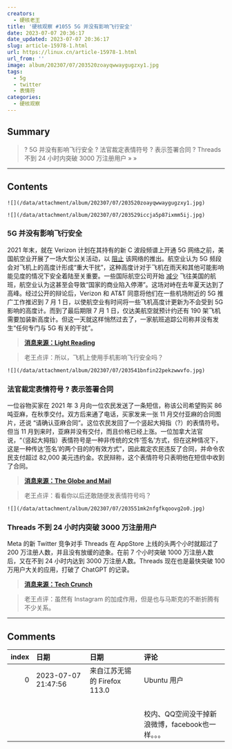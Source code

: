 ```yaml
---
creators:
  - 硬核老王
title: '硬核观察 #1055 5G 并没有影响飞行安全'
date: 2023-07-07 20:36:17
date_updated: 2023-07-07 20:36:17
slug: article-15978-1.html
url: https://linux.cn/article-15978-1.html
url_from: ''
image: album/202307/07/203520zoayqwwaygugzxy1.jpg
tags:
  - 5g
  - twitter
  - 表情符
categories:
  - 硬核观察
---
```


## Summary

> ? 5G 并没有影响飞行安全
> ? 法官裁定表情符号 ? 表示签署合同
> ? Threads 不到 24 小时内突破 3000 万注册用户
> » 
> »

***

<!-- more -->

## Contents

`![](/data/attachment/album/202307/07/203520zoayqwwaygugzxy1.jpg)`

`![](/data/attachment/album/202307/07/203529iccja5p87ixmm5ij.jpg)`

### 5G 并没有影响飞行安全

2021 年末，就在 Verizon 计划在其持有的新 C 波段频谱上开通 5G 网络之前，美国航空业开展了一场大型公关活动，以 [阻止](https://linux.cn/article-13945-1.html) 该网络的推出。航空业认为 5G 频段会对飞机上的高度计形成“重大干扰”，这种高度计对于飞机在雨天和其他可能影响能见度的情况下安全着陆至关重要。一些国际航空公司开始 [减少](https://linux.cn/article-14202-1.html) 飞往美国的航班，航空业认为这甚至会导致“国家的商业陷入停滞”。这场对峙在去年夏天达到了高峰。经过公开的辩论后，Verizon 和 AT&T 同意将他们在一些机场附近的 5G 推广工作推迟到 7 月 1 日，以使航空业有时间将一些飞机高度计更新为不会受到 5G 影响的高度计。而到了最后期限 7 月 1 日，仅达美航空就预计约还有 190 架飞机需要加装新高度计。但这一天就这样悄然过去了，一家航班追踪公司称并没有发生“任何专门与 5G 有关的干扰”。

> 
> **[消息来源：Light Reading](https://www.lightreading.com/ossbsscx/the-5g-threat-to-airplanes-quietly-recedes/d/d-id/785546?)**
> 
> 
> 

> 
> 老王点评：所以，飞机上使用手机影响飞行安全吗？
> 
> 
> 

`![](/data/attachment/album/202307/07/203541bnfin22pekzwwvfo.jpg)`

### 法官裁定表情符号 ? 表示签署合同

一位谷物买家在 2021 年 3 月向一位农民发送了一条短信，称该公司希望购买 86 吨亚麻，在秋季交付。双方后来通了电话，买家发来一张 11 月交付亚麻的合同图片，还说 “请确认亚麻合同”。这位农民发回了一个竖起大拇指（?）的表情符号。但当 11 月到来时，亚麻并没有交付，而且价格已经上涨。一位加拿大法官说，“（竖起大拇指）表情符号是一种非传统的文件‘签名’方式，但在这种情况下，这是一种传达‘签名’的两个目的的有效方式”，因此裁定农民违反了合同，并命令农民支付超过 82,000 美元违约金。农民辩称，这个表情符号只表明他在短信中收到了合同。

> 
> **[消息来源：The Globe and Mail](https://www.theglobeandmail.com/canada/article-farmer-ordered-to-pay-after-judge-says-thumbs-up-emoji-amounts-to/)**
> 
> 
> 

> 
> 老王点评：看看你以后还敢随便发表情符号吗？
> 
> 
> 

`![](/data/attachment/album/202307/07/203551mk2nfgfkqoovg2o0.jpg)`

### Threads 不到 24 小时内突破 3000 万注册用户

Meta 的新 Twitter 竞争对手 Threads 在 AppStore 上线的头两个小时就超过了 200 万注册人数，并且没有放缓的迹象。在前 7 个小时突破 1000 万注册人数后，又在不到 24 小时内达到 3000 万注册人数。Threads 现在也是最快突破 100 万用户大关的应用，打破了 ChatGPT 的记录。

> 
> **[消息来源：Tech Crunch](https://techcrunch.com/2023/07/05/threads-passes-2-million-downloads-in-2-hours/)**
> 
> 
> 

> 
> 老王点评：虽然有 Instagram 的加成作用，但是也与马斯克的不断折腾有不少关系。
> 
> 
>

***

## Comments

|   index | 日期                | 日期                                     | 评论                                                                |
|--------:|:--------------------|:-----------------------------------------|:--------------------------------------------------------------------|
|       0 | 2023-07-07 21:47:56 | 来自江苏无锡的 Firefox 113.0|Ubuntu 用户 | Threads大概率会是另一个腾讯微博。。。<br />      |
|         |                     |                                          | <br />                                           |
|         |                     |                                          | 校内、QQ空间没干掉新浪微博，facebook也一样。。。                    |
